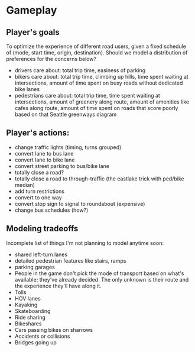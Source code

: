 # Gameplay

## Player's goals

To optimize the experience of different road users, given a fixed schedule of
(mode, start time, origin, destination). Should we model a distribution of
preferences for the concerns below?

- drivers care about: total trip time, easiness of parking
- bikers care about: total trip time, climbing up hills, time spent waiting at
  intersections, amount of time spent on busy roads without dedicated bike lanes
- pedestrians care about: total trip time, time spent waiting at intersections,
  amount of greenery along route, amount of amenities like cafes along route,
  amount of time spent on roads that score poorly based on that Seattle
  greenways diagram

## Player's actions:

- change traffic lights (timing, turns grouped)
- convert lane to bus lane
- convert lane to bike lane
- convert street parking to bus/bike lane
- totally close a road?
- totally close a road to through-traffic (the eastlake trick with ped/bike
  median)
- add turn restrictions
- convert to one way
- convert stop sign to signal to roundabout (expensive)
- change bus schedules (how?)

## Modeling tradeoffs

Incomplete list of things I'm not planning to model anytime soon:

- shared left-turn lanes
- detailed pedestrian features like stairs, ramps
- parking garages
- People in the game don't pick the mode of transport based on what's available;
  they've already decided. The only unknown is their route and the experience
  they'll have along it.
- Tolls
- HOV lanes
- Kayaking
- Skateboarding
- Ride sharing
- Bikeshares
- Cars passing bikes on sharrows
- Accidents or collisions
- Bridges going up

